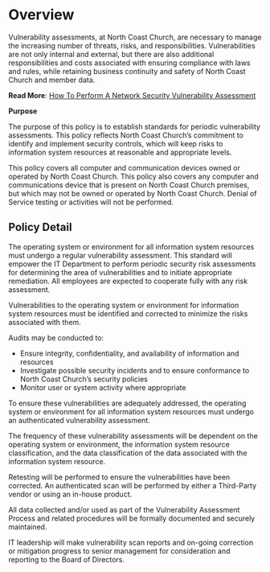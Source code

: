 # **Overview**

Vulnerability assessments, at North Coast Church, are necessary to manage the increasing number of threats, risks, and responsibilities. Vulnerabilities are not only internal and external, but there are also additional responsibilities and costs associated with ensuring compliance with laws and rules, while retaining business continuity and safety of North Coast Church and member data.

**Read More**: [How To Perform A Network Security Vulnerability Assessment](https://purplesec.us/perform-successful-network-vulnerability-assessment/)

**Purpose**

The purpose of this policy is to establish standards for periodic vulnerability assessments. This policy reflects North Coast Church’s commitment to identify and implement security controls, which will keep risks to information system resources at reasonable and appropriate levels.

This policy covers all computer and communication devices owned or operated by North Coast Church. This policy also covers any computer and communications device that is present on North Coast Church premises, but which may not be owned or operated by North Coast Church. Denial of Service testing or activities will not be performed.

## **Policy Detail**

The operating system or environment for all information system resources must undergo a regular vulnerability assessment. This standard will empower the IT Department to perform periodic security risk assessments for determining the area of vulnerabilities and to initiate appropriate remediation. All employees are expected to cooperate fully with any risk assessment.

Vulnerabilities to the operating system or environment for information system resources must be identified and corrected to minimize the risks associated with them.

Audits may be conducted to:

- Ensure integrity, confidentiality, and availability of information and resources
- Investigate possible security incidents and to ensure conformance to North Coast Church’s security policies
- Monitor user or system activity where appropriate

To ensure these vulnerabilities are adequately addressed, the operating system or environment for all information system resources must undergo an authenticated vulnerability assessment.

The frequency of these vulnerability assessments will be dependent on the operating system or environment, the information system resource classification, and the data classification of the data associated with the information system resource.

Retesting will be performed to ensure the vulnerabilities have been corrected. An authenticated scan will be performed by either a Third-Party vendor or using an in-house product.

All data collected and/or used as part of the Vulnerability Assessment Process and related procedures will be formally documented and securely maintained.

IT leadership will make vulnerability scan reports and on-going correction or mitigation progress to senior management for consideration and reporting to the Board of Directors.